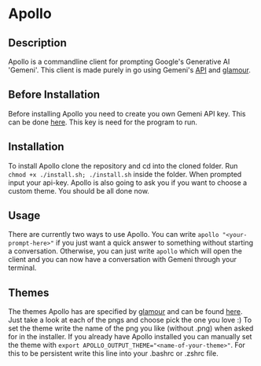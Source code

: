 # Apollo

## Description
Apollo is a commandline client for prompting Google's
Generative AI 'Gemeni'. This client is made purely in go using
Gemeni's [API](https://ai.google.dev/gemini-api/docs) and [glamour](https://github.com/charmbracelet/glamour).

## Before Installation
Before installing Apollo you need to create you own Gemeni API key. 
This can be done [here](https://aistudio.google.com/app/apikey).
This key is need for the program to run.

## Installation
To install Apollo clone the repository and cd into the cloned folder.
Run ``` chmod +x ./install.sh; ./install.sh ``` inside the folder.
When prompted input your api-key.
Apollo is also going to ask you if you want to choose a custom theme.
You should be all done now.

## Usage
There are currently two ways to use Apollo. You can write ``` apollo "<your-prompt-here>" ``` if you just want a quick answer to something without starting a conversation.
Otherwise, you can just write ``` apollo ``` which will open the client and you can now have a conversation with Gemeni through your terminal.

## Themes
The themes Apollo has are specified by [glamour](https://github.com/charmbracelet/glamour) and can be found [here](https://github.com/charmbracelet/glamour/tree/master/styles/gallery).
Just take a look at each of the pngs and choose pick the one you love :)
To set the theme write the name of the png you like (without .png) when asked for in the installer.
If you already have Apollo installed you can manually set the theme with ``` export APOLLO_OUTPUT_THEME="<name-of-your-theme>" ```.
For this to be persistent write this line into your .bashrc or .zshrc file.